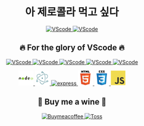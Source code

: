 <h1 align="center">아 제로콜라 먹고 싶다</h1>

<p align="center">
  
  <a href="https://code.visualstudio.com/" target="_blank">
    <img src="https://cdn.discordapp.com/attachments/807077862880444456/884032015106732052/1024px-Visual_Studio_Code_1.png" alt="VScode" width="80" height="80"/>
  </a>
  
  <a href="https://code.visualstudio.com/" target="_blank">
    <img src="https://cdn.discordapp.com/attachments/807077862880444456/884032065220276274/256px-Visual_Studio_Code_Insiders_1.png" alt="VScode" width="80" height="80"/>
  </a>
  
  <h2 align="center">🔥 For the glory of VScode 🔥</h2>
  
</p>

<p align="center">
  
  <a href="https://code.visualstudio.com/" target="_blank">
    <img src="https://cdn.discordapp.com/attachments/807077862880444456/884032294103445524/synthwave_option_3.png" alt="VScode" width="80" height="80"/>
  </a>
  
  <a href="https://code.visualstudio.com/" target="_blank">
    <img src="https://cdn.discordapp.com/attachments/807077862880444456/884032253720690698/dracula_option_3.png" alt="VScode" width="80" height="80"/>
  </a>
    
  <a href="https://code.visualstudio.com/" target="_blank">
    <img src="https://cdn.discordapp.com/attachments/807077862880444456/884032323648110612/synthwave_option_4.png" alt="VScode" width="80" height="80"/>
  </a>
    
  <a href="https://code.visualstudio.com/" target="_blank">
    <img src="https://cdn.discordapp.com/attachments/807077862880444456/884032443370319912/default_insider_dark.png" alt="VScode" width="80" height="80"/>
  </a>
    
  <a href="https://code.visualstudio.com/" target="_blank">
    <img src="https://cdn.discordapp.com/attachments/807077862880444456/884032347656306698/dracula_option_4.png" alt="VScode" width="80" height="80"/>
  </a>
  
</p>

<p align="center">
  
  <a href="https://nodejs.org" target="_blank">
    <img src="https://raw.githubusercontent.com/devicons/devicon/master/icons/nodejs/nodejs-original-wordmark.svg" alt="nodejs" width="40" height="40"/>
  </a>
  
  <a href="https://www.electronjs.org" target="_blank">
    <img src="https://raw.githubusercontent.com/devicons/devicon/master/icons/electron/electron-original.svg" alt="electron" width="40" height="40"/>
  </a>
  
  <a href="https://expressjs.com" target="_blank">
    <img src="https://cdn.discordapp.com/attachments/807077862880444456/884030383040102410/vfndfnvlie.png" alt="express" width="40" height="40"/>
  </a>
  
  <a href="https://www.w3schools.com/" target="_blank">
    <img src="https://raw.githubusercontent.com/devicons/devicon/master/icons/html5/html5-original-wordmark.svg" alt="html5" width="40" height="40"/>
  </a>
    
  <a href="https://www.w3schools.com/" target="_blank">
    <img src="https://raw.githubusercontent.com/devicons/devicon/master/icons/css3/css3-original-wordmark.svg" alt="css3" width="40" height="40"/>
  </a>
  
  <a href="https://www.w3schools.com/" target="_blank">
    <img src="https://raw.githubusercontent.com/devicons/devicon/master/icons/javascript/javascript-original.svg" alt="javascript" width="40" height="40"/>
  </a>

</p>

<h2 align="center">🍷 Buy me a wine 🍷</h2>

<p align="center">
  
  <a href="https://www.buymeacoffee.com/min.G" target="_blank">
    <img src="https://cdn.buymeacoffee.com/buttons/v2/default-yellow.png" height="50" width="210" alt="Buymeacoffee" />
  </a>
  
  <a href="https://toss.me/밍밍한밍밍" target="_blank">
    <img src="https://cdn.discordapp.com/attachments/807077862880444456/946763590063513600/tossapp.png" height="50" width="50" alt="Toss" />
  </a>
  
</p>
